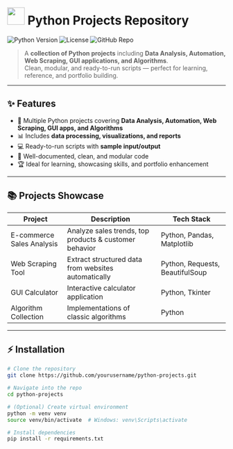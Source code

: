 # <img src="https://www.vectorlogo.zone/logos/python/python-icon.svg" width="40"> Python Projects Repository

![Python Version](https://img.shields.io/badge/Python-3.8%2B-blue?style=flat-square)
![License](https://img.shields.io/badge/License-MIT-orange?style=flat-square)
![GitHub Repo](https://img.shields.io/badge/Repo-Public-green?style=flat-square)

> A **collection of Python projects** including **Data Analysis, Automation, Web Scraping, GUI applications, and Algorithms**.  
> Clean, modular, and ready-to-run scripts — perfect for learning, reference, and portfolio building.

---

## ✨ Features

- 🚀 Multiple Python projects covering **Data Analysis, Automation, Web Scraping, GUI apps, and Algorithms**  
- 📊 Includes **data processing, visualizations, and reports**  
- 💻 Ready-to-run scripts with **sample input/output**  
- 📝 Well-documented, clean, and modular code  
- 🏆 Ideal for learning, showcasing skills, and portfolio enhancement  

---

## 📚 Projects Showcase

| Project | Description | Tech Stack |
|---------|-------------|------------|
| E-commerce Sales Analysis | Analyze sales trends, top products & customer behavior | Python, Pandas, Matplotlib |
| Web Scraping Tool | Extract structured data from websites automatically | Python, Requests, BeautifulSoup |
| GUI Calculator | Interactive calculator application | Python, Tkinter |
| Algorithm Collection | Implementations of classic algorithms | Python |

---

## ⚡ Installation

```bash
# Clone the repository
git clone https://github.com/yourusername/python-projects.git

# Navigate into the repo
cd python-projects

# (Optional) Create virtual environment
python -m venv venv
source venv/bin/activate  # Windows: venv\Scripts\activate

# Install dependencies
pip install -r requirements.txt
